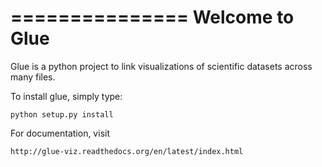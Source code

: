 ===============
Welcome to Glue
===============

Glue is a python project to link visualizations of scientific datasets
across many files.

To install glue, simply type:

    python setup.py install


For documentation, visit

    http://glue-viz.readthedocs.org/en/latest/index.html